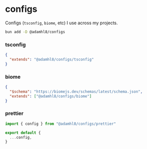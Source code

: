 # configs

Configs (`tsconfig`, `biome`, etc) I use across my projects.

```sh
bun add -D @adamhl8/configs
```

### tsconfig

```json
{
  "extends": "@adamhl8/configs/tsconfig"
}
```

### biome

```json
{
  "$schema": "https://biomejs.dev/schemas/latest/schema.json",
  "extends": ["@adamhl8/configs/biome"]
}
```

### prettier

```js
import { config } from "@adamhl8/configs/prettier"

export default {
  ...config,
}
```
